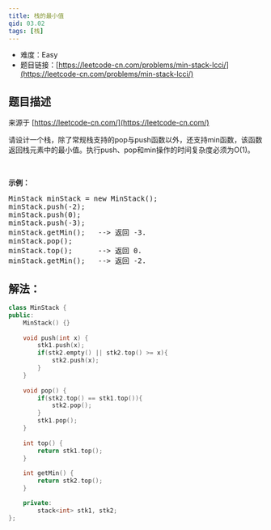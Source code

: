 ```yaml
---
title: 栈的最小值
qid: 03.02
tags: [栈]
---
```



- 难度：Easy
- 题目链接：[https://leetcode-cn.com/problems/min-stack-lcci/](https://leetcode-cn.com/problems/min-stack-lcci/)


## 题目描述

来源于 [https://leetcode-cn.com/](https://leetcode-cn.com/)

<p>请设计一个栈，除了常规栈支持的pop与push函数以外，还支持min函数，该函数返回栈元素中的最小值。执行push、pop和min操作的时间复杂度必须为O(1)。</p><br><p><strong>示例：</strong><pre>MinStack minStack = new MinStack();<br>minStack.push(-2);<br>minStack.push(0);<br>minStack.push(-3);<br>minStack.getMin();   --> 返回 -3.<br>minStack.pop();<br>minStack.top();      --> 返回 0.<br>minStack.getMin();   --> 返回 -2.</pre></p>

## 解法：

```c++
class MinStack {
public:
    MinStack() {}
       
    void push(int x) {
        stk1.push(x);
        if(stk2.empty() || stk2.top() >= x){
            stk2.push(x);
        }
    }
    
    void pop() {
        if(stk2.top() == stk1.top()){
            stk2.pop();
        }
        stk1.pop();
    }
    
    int top() {
        return stk1.top();
    }
    
    int getMin() {
        return stk2.top();
    }

    private:
        stack<int> stk1, stk2;
};
```